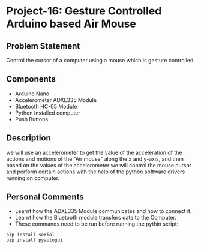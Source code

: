 # Project-16: Gesture Controlled Arduino based Air Mouse
## Problem Statement
Control the cursor of a computer using a mouse which is gesture controlled.
## Components
* Arduino Nano
* Accelerometer ADXL335 Module
* Bluetooth HC-05 Module
* Python Installed computer
* Push Buttons
## Description
we will use an accelerometer to get the value of the acceleration of the actions and motions of the “Air mouse” along the x and y-axis, and then based on the values of the accelerometer we will control the mouse cursor and perform certain actions with the help of the python software drivers running on computer.
## Personal Comments
* Learnt how the ADXL335 Module communicates and how to connect it.
* Learnt how the Bluetooth module transfers data to the Computer.
* These commands need to be run before running the pythin script:
```
pip install serial
pip install pyautogui
```
